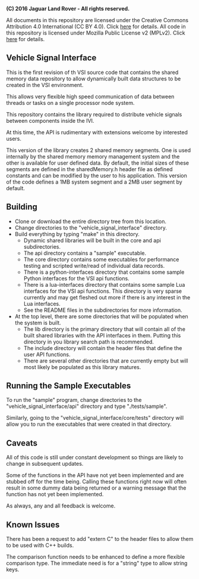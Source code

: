 **(C) 2016 Jaguar Land Rover - All rights reserved.**

All documents in this repository are licensed under the Creative
Commons Attribution 4.0 International (CC BY 4.0). Click
[here](https://creativecommons.org/licenses/by/4.0/) for details.
All code in this repository is licensed under Mozilla Public License
v2 (MPLv2). Click [here](https://www.mozilla.org/en-US/MPL/2.0/) for
details.

## Vehicle Signal Interface
This is the first revision of th VSI source code that contains the shared
memory data repository to allow dynamically built data structures to be
created in the VSI environment.

This allows very flexible high speed communication of data between threads or
tasks on a single processor node system.

This repository contains the library required to distribute vehicle signals
between components inside the IVI.

At this time, the API is rudimentary with extensions welcome by interested
users.

This version of the library creates 2 shared memory segments.  One is used
internally by the shared memory memory management system and the other is
available for user defined data.  By default, the initial sizes of these
segments are defined in the sharedMemory.h header file as defined constants
and can be modified by the user to his application.  This version of the code
defines a 1MB system segment and a 2MB user segment by default.

## Building

* Clone or download the entire directory tree from this location.
* Change directories to the "vehicle_signal_interface" directory.
* Build everything by typing "make" in this directory.
    * Dynamic shared libraries will be built in the core and api subdirectories.
    * The api directory contains a "sample" executable.
    * The core directory contains some executables for performance testing and
      scripted write/read of individual data records.
    * There is a python-interfaces directory that contains some sample Python
      interfaces for the VSI api functions.
    * There is a lua-interfaces directory that contains some sample Lua
      interfaces for the VSI api functions.  This directory is very sparse
      currently and may get fleshed out more if there is any interest in the
      Lua interfaces.
    * See the README files in the subdirectories for more information.
* At the top level, there are some directories that will be populated when the
  system is built.
    * The lib directory is the primary directory that will contain all of the
      built shared libraries with the API interfaces in them.  Putting this
      directory in you library search path is recommended.
    * The include directory will contain the header files that define the user
      API functions.
    * There are several other directories that are currently empty but will
      most likely be populated as this library matures.

## Running the Sample Executables

To run the "sample" program, change directories to the
"vehicle_signal_interface/api" directory and type "./tests/sample".

Similarly, going to the "vehicle_signal_interface/core/tests" directory will allow
you to run the executables that were created in that directory.

## Caveats

All of this code is still under constant development so things are likely to
change in subsequent updates.

Some of the functions in the API have not yet been implemented and are stubbed
off for the time being.  Calling these functions right now will often result
in some dummy data being returned or a warning message that the function has
not yet been implemented.

As always, any and all feedback is welcome.

## Known Issues

There has been a request to add "extern C" to the header files to allow them
to be used with C++ builds.

The comparison function needs to be enhanced to define a more flexible
comparison type.  The immediate need is for a "string" type to allow string
keys.
